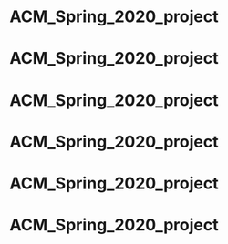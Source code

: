 # ACM_Spring_2020_project
# ACM_Spring_2020_project
# ACM_Spring_2020_project
# ACM_Spring_2020_project
# ACM_Spring_2020_project
# ACM_Spring_2020_project
